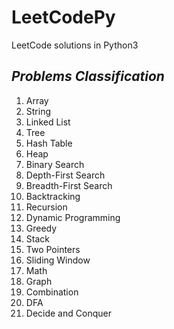 # LeetCodePy
LeetCode solutions in Python3
## *Problems Classification*
1. Array
2. String
3. Linked List
4. Tree
5. Hash Table
6. Heap
7. Binary Search
8. Depth-First Search
9. Breadth-First Search
10. Backtracking
11. Recursion
12. Dynamic Programming
13. Greedy
14. Stack
15. Two Pointers
16. Sliding Window
16. Math
17. Graph
18. Combination
19. DFA
20. Decide and Conquer

